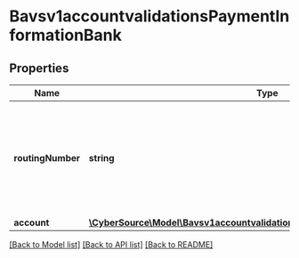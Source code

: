 # Bavsv1accountvalidationsPaymentInformationBank

## Properties
Name | Type | Description | Notes
------------ | ------------- | ------------- | -------------
**routingNumber** | **string** | Bank routing number. This is also called the transit number.  Non-Negative Integer | 
**account** | [**\CyberSource\Model\Bavsv1accountvalidationsPaymentInformationBankAccount**](Bavsv1accountvalidationsPaymentInformationBankAccount.md) |  | 

[[Back to Model list]](../README.md#documentation-for-models) [[Back to API list]](../README.md#documentation-for-api-endpoints) [[Back to README]](../README.md)


